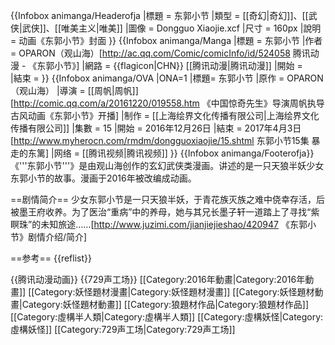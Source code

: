 {{Infobox animanga/Headerofja
|標題 = 东郭小节
|類型 = [[奇幻|奇幻]]、[[武侠|武侠]]、[[唯美主义|唯美]]
|圖像 = Dongguo Xiaojie.xcf
|尺寸 = 160px
|說明 = 动画《东郭小节》封面
}}
{{Infobox animanga/Manga
|標題 =  东郭小节
|作者 =  OPARON（观山海）<ref>[http://ac.qq.com/Comic/comicInfo/id/524058 腾讯动漫 - 《东郭小节》]</ref>
|網路 = {{flagicon|CHN}} [[腾讯动漫|腾讯动漫]]
|開始 =  
|結束 = 
}} 
{{Infobox animanga/OVA
|ONA=1
|標題=  东郭小节
|原作 =  OPARON（观山海）
|導演 = [[周帆|周帆]]<ref name="qq">[http://comic.qq.com/a/20161220/019558.htm 《中国惊奇先生》导演周帆执导 古风动画《东郭小节》开播]</ref>
|制作 = [[上海绘界文化传播有限公司|上海绘界文化传播有限公司]]
|集數 =  15
|開始 =  2016年12月26日
|結束 =  2017年4月3日<ref>[http://www.myherocn.com/rmdm/dongguoxiaojie/15.shtml 东郭小节15集 暴走的东篱]</ref>
|网络 = [[腾讯视频|腾讯视频]]
}}
{{Infobox animanga/Footerofja}}
《'''东郭小节'''》是由观山海创作的玄幻武侠类漫画。讲述的是一只天狼半妖少女东郭小节的故事。漫画于2016年被改编成动画。<ref name="qq"/>

==剧情简介==
少女东郭小节是一只天狼半妖，于青花族灭族之难中侥幸存活，后被墨王府收养。为了医治“重病”中的养母，她与其兄长墨子轩一道踏上了寻找“紫瞑珠”的未知旅途……<ref>[http://www.juzimi.com/jianjiejieshao/420947 《东郭小节》剧情介绍/简介]</ref>

==参考==
{{reflist}}

{{腾讯动漫动画}}
{{729声工场}}
[[Category:2016年動畫|Category:2016年動畫]]
[[Category:妖怪題材漫畫|Category:妖怪題材漫畫]]
[[Category:妖怪題材動畫|Category:妖怪題材動畫]]
[[Category:狼題材作品|Category:狼題材作品]]
[[Category:虛構半人類|Category:虛構半人類]]
[[Category:虛構妖怪|Category:虛構妖怪]]
[[Category:729声工场|Category:729声工场]]